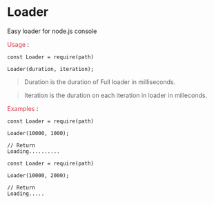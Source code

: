 # Loader
Easy loader for node.js console

<span style="color:#d73a49">Usage</span> : 

```
const Loader = require(path)

Loader(duration, iteration);
```
>Duration is the duration of Full loader in milliseconds.

>Iteration is the duration on each iteration in loader in milleconds.

<span style="color:#d73a49">Examples</span> :

```
const Loader = require(path)

Loader(10000, 1000);

// Return
Loading..........
```
```
const Loader = require(path)

Loader(10000, 2000);

// Return
Loading.....
```
